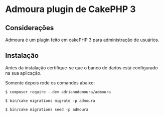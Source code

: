 # Admoura plugin de CakePHP 3

## Considerações
Admoura é um plugin feito em cakePHP 3 para administração de usuários.

## Instalação

Antes da instalação certifique-se que o banco de dados está configurado na sua aplicação.

Somente depois rode os comandos abaixo:

```
$ composer require --dev adrianodemoura/admoura
```

```
$ bin/cake migrations migrate -p admoura
```

```
$ bin/cake migrations seed -p admoura
```
